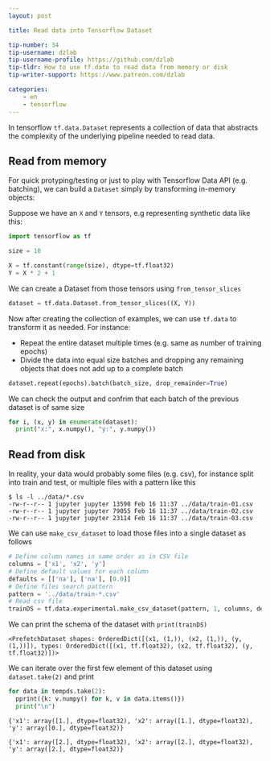 ```yaml
---
layout: post

title: Read data into Tensorflow Dataset

tip-number: 34
tip-username: dzlab
tip-username-profile: https://github.com/dzlab
tip-tldr: How to use tf.data to read data from memory or disk
tip-writer-support: https://www.patreon.com/dzlab

categories:
    - en
    - tensorflow
---
```


In tensorflow `tf.data.Dataset` represents a collection of data that abstracts the complexity of the underlying pipeline needed to read data.

## Read from memory
For quick protyping/testing or just to play with Tensorflow Data API (e.g. batching), we can build a `Dataset` simply by transforming in-memory objects:

Suppose we have an `X` and `Y` tensors, e.g representing synthetic data like this:
```python
import tensorflow as tf

size = 10

X = tf.constant(range(size), dtype=tf.float32)
Y = X * 2 + 1
```

We can create a Dataset from those tensors using `from_tensor_slices`
```python
dataset = tf.data.Dataset.from_tensor_slices((X, Y))
```

Now after creating the collection of examples, we can use `tf.data` to transform it as needed. For instance:
- Repeat the entire dataset multiple times (e.g. same as number of training epochs)
- Divide the data into equal size batches and dropping any remaining objects that does not add up to a complete batch
```python
dataset.repeat(epochs).batch(batch_size, drop_remainder=True)
```

We can check the output and confrim that each batch of the previous dataset is of same size
```python
for i, (x, y) in enumerate(dataset):
  print("x:", x.numpy(), "y:", y.numpy())
```

## Read from disk
In reality, your data would probably some files (e.g. csv), for instance split into train and test, or multiple files with a pattern like this

```
$ ls -l ../data/*.csv
-rw-r--r-- 1 jupyter jupyter 13590 Feb 16 11:37 ../data/train-01.csv
-rw-r--r-- 1 jupyter jupyter 79055 Feb 16 11:37 ../data/train-02.csv
-rw-r--r-- 1 jupyter jupyter 23114 Feb 16 11:37 ../data/train-03.csv
```

We can use `make_csv_dataset` to load those files into a single dataset as follows
```python
# Define column names in same order as in CSV file
columns = ['x1', 'x2', 'y']
# Define default values for each column
defaults = [['na'], ['na'], [0.0]]
# Define files search pattern
pattern = '../data/train-*.csv'
# Read csv file
trainDS = tf.data.experimental.make_csv_dataset(pattern, 1, columns, defaults)
```
We can print the schema of the dataset with `print(trainDS)`
```
<PrefetchDataset shapes: OrderedDict([(x1, (1,)), (x2, (1,)), (y, (1,))]), types: OrderedDict([(x1, tf.float32), (x2, tf.float32), (y, tf.float32)])>
```

We can iterate over the first few element of this dataset using `dataset.take(2)` and print
```python
for data in tempds.take(2):
  pprint({k: v.numpy() for k, v in data.items()})
  print("\n")
```
```
{'x1': array([1.], dtype=float32), 'x2': array([1.], dtype=float32), 'y': array([0.], dtype=float32)}

{'x1': array([2.], dtype=float32), 'x2': array([2.], dtype=float32), 'y': array([2.], dtype=float32)}
```